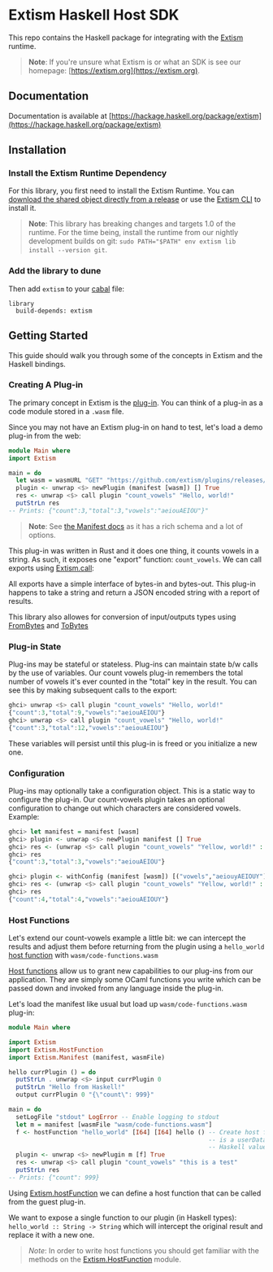 # Extism Haskell Host SDK

This repo contains the Haskell package for integrating with the [Extism](https://extism.org/) runtime.

> **Note**: If you're unsure what Extism is or what an SDK is see our homepage: [https://extism.org](https://extism.org).

## Documentation

Documentation is available at [https://hackage.haskell.org/package/extism](https://hackage.haskell.org/package/extism)

## Installation

### Install the Extism Runtime Dependency

For this library, you first need to install the Extism Runtime. You can [download the shared object directly from a release](https://github.com/extism/extism/releases) or use the [Extism CLI](https://github.com/extism/cli) to install it.

> **Note**: This library has breaking changes and targets 1.0 of the runtime. For the time being, install the runtime from our nightly development builds on git: `sudo PATH="$PATH" env extism lib install --version git`.

### Add the library to dune

Then add `extism` to your [cabal](https://www.haskell.org/cabal/) file:

```
library
  build-depends: extism
```

## Getting Started

This guide should walk you through some of the concepts in Extism and the Haskell bindings.

### Creating A Plug-in

The primary concept in Extism is the [plug-in](https://extism.org/docs/concepts/plug-in). You can think of a plug-in as a code module stored in a `.wasm` file.

Since you may not have an Extism plug-in on hand to test, let's load a demo plug-in from the web:

```haskell
module Main where
import Extism

main = do
  let wasm = wasmURL "GET" "https://github.com/extism/plugins/releases/latest/download/count_vowels.wasm"
  plugin <- unwrap <$> newPlugin (manifest [wasm]) [] True
  res <- unwrap <$> call plugin "count_vowels" "Hello, world!"
  putStrLn res
-- Prints: {"count":3,"total":3,"vowels":"aeiouAEIOU"}"
```

> **Note**: See [the Manifest docs](https://hackage.haskell.org/package/extism-manifest) as it has a rich schema and a lot of options.

This plug-in was written in Rust and it does one thing, it counts vowels in a string. As such, it exposes one "export" function: `count_vowels`. We can call exports using [Extism.call](https://hackage.haskell.org/package/extism/docs/Extism.html#v:call):

All exports have a simple interface of bytes-in and bytes-out. This plug-in happens to take a string and return a JSON encoded string with a report of results.

This library also allowes for conversion of input/outputs types using [FromBytes](https://hackage.haskell.org/package/extism/docs/Extism.html#t:FromBytes) and [ToBytes](https://hackage.haskell.org/package/extism/docs/Extism.html#t:ToBytes)

### Plug-in State

Plug-ins may be stateful or stateless. Plug-ins can maintain state b/w calls by the use of variables. Our count vowels plug-in remembers the total number of vowels it's ever counted in the "total" key in the result. You can see this by making subsequent calls to the export:

```haskell
ghci> unwrap <$> call plugin "count_vowels" "Hello, world!"
{"count":3,"total":9,"vowels":"aeiouAEIOU"}
ghci> unwrap <$> call plugin "count_vowels" "Hello, world!"
{"count":3,"total":12,"vowels":"aeiouAEIOU"}
```

These variables will persist until this plug-in is freed or you initialize a new one.

### Configuration

Plug-ins may optionally take a configuration object. This is a static way to configure the plug-in. Our count-vowels plugin takes an optional configuration to change out which characters are considered vowels. Example:

```haskell
ghci> let manifest = manifest [wasm]
ghci> plugin <- unwrap <$> newPlugin manifest [] True
ghci> res <- (unwrap <$> call plugin "count_vowels" "Yellow, world!" :: String)
ghci> res
{"count":3,"total":3,"vowels":"aeiouAEIOU"}

ghci> plugin <- withConfig (manifest [wasm]) [("vowels","aeiouyAEIOUY")] ;;
ghci> res <- (unwrap <$> call plugin "count_vowels" "Yellow, world!" :: String)
ghci> res
{"count":4,"total":4,"vowels":"aeiouAEIOUY"}
```

### Host Functions

Let's extend our count-vowels example a little bit: we can intercept the results and adjust them before returning from the plugin using a `hello_world` [host function](https://extism.org/docs/concepts/host-functions)
with `wasm/code-functions.wasm`

[Host functions](https://extism.org/docs/concepts/host-functions) allow us to grant new capabilities to our plug-ins from our application. They are simply some OCaml functions you write which can be passed down and invoked from any language inside the plug-in.

Let's load the manifest like usual but load up `wasm/code-functions.wasm` plug-in:

```haskell
module Main where

import Extism
import Extism.HostFunction
import Extism.Manifest (manifest, wasmFile)

hello currPlugin () = do
  putStrLn . unwrap <$> input currPlugin 0
  putStrLn "Hello from Haskell!"
  output currPlugin 0 "{\"count\": 999}"

main = do
  setLogFile "stdout" LogError -- Enable logging to stdout
  let m = manifest [wasmFile "wasm/code-functions.wasm"]
  f <- hostFunction "hello_world" [I64] [I64] hello () -- Create host function, the final argument 
                                                       -- is a userData argument that can store any
                                                       -- Haskell value 
  plugin <- unwrap <$> newPlugin m [f] True
  res <- unwrap <$> call plugin "count_vowels" "this is a test"
  putStrLn res
-- Prints: {"count": 999}
```

Using [Extism.hostFunction](https://hackage.haskell.org/package/extism/docs/Extism.html#v:hostFunction) we can define a host function that can be called from the guest plug-in.

We want to expose a single function to our plugin (in Haskell types): `hello_world :: String -> String` which will intercept the original result and replace it with a new one.

> *Note*: In order to write host functions you should get familiar with the methods on the [Extism.HostFunction](https://hackage.haskell.org/package/extism/docs/Extism-HostFunction.html) module.
